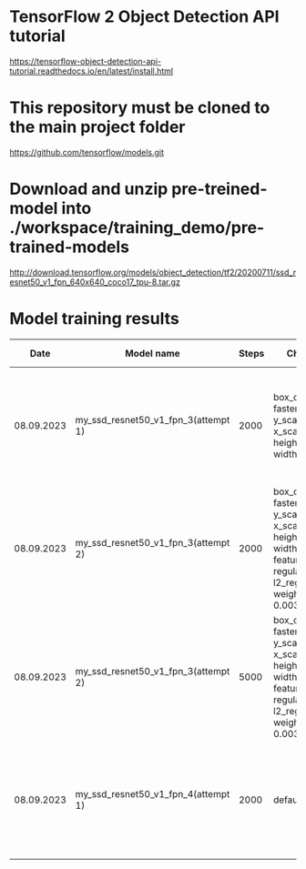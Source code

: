 
# TensorFlow 2 Object Detection API tutorial

<https://tensorflow-object-detection-api-tutorial.readthedocs.io/en/latest/install.html>

# This repository must be cloned to the main project folder

<https://github.com/tensorflow/models.git>

# Download and unzip pre-treined-model into ./workspace/training_demo/pre-trained-models

<http://download.tensorflow.org/models/object_detection/tf2/20200711/ssd_resnet50_v1_fpn_640x640_coco17_tpu-8.tar.gz>

# Model training results

| Date       | Model name                          | Steps | Changed parameters                                                                                                                                                                                                            | Total lose                                                                                                                                                                                       | Training time |
|------------|-------------------------------------|-------|-------------------------------------------------------------------------------------------------------------------------------------------------------------------------------------------------------------------------------|--------------------------------------------------------------------------------------------------------------------------------------------------------------------------------------------------|---------------|
| 08.09.2023 | my_ssd_resnet50_v1_fpn_3(attempt 1) | 2000  | box_coder<br/> faster_rcnn_box_coder <br/>y_scale: 32.0 <br/> x_scale: 32.0 <br/> height_scale: 3.0<br/> width_scale: 3.0                                                                                                     |Loss/classification_loss': 0.087042436,<br/> 'Loss/localization_loss': 0.1134364, <br/>'Loss/regularization_loss': 141.97772,<br/> 'Loss/total_loss': 142.17819,<br/> 'learning_rate': 0.02765367 |               |
| 08.09.2023 | my_ssd_resnet50_v1_fpn_3(attempt 2) | 2000  | box_coder<br/> faster_rcnn_box_coder <br/>y_scale: 32.0 <br/> x_scale: 32.0 <br/> height_scale: 3.0<br/> width_scale: 3.0 <br/> feature_extractor <br/> regularizer  <br/> l2_regularizer <br/> weight: 0.0039999998989515007 |Loss/classification_loss': 0.08048342,<br/> 'Loss/localization_loss': 0.08371392, <br/>  'Loss/regularization_loss': 1.8251712,<br/>  'Loss/total_loss': 1.9893686, <br/> 'learning_rate': 0.02765367} |               |
| 08.09.2023 | my_ssd_resnet50_v1_fpn_3(attempt 2) | 5000  | box_coder<br/> faster_rcnn_box_coder <br/>y_scale: 32.0 <br/> x_scale: 32.0 <br/> height_scale: 3.0<br/> width_scale: 3.0 <br/> feature_extractor <br/> regularizer  <br/> l2_regularizer <br/> weight: 0.0039999998989515007 |Loss/classification_loss': 0.04645691,<br/> 'Loss/localization_loss': 0.03727855,<br/> 'Loss/regularization_loss': 1.218591,<br/> 'Loss/total_loss': 1.3023264,<br/> 'learning_rate': 0.0|               |
| 08.09.2023 | my_ssd_resnet50_v1_fpn_4(attempt 1) | 2000  | default settings                                                                                                                                                                                                              | 'Loss/classification_loss': 0.14104246,<br/> 'Loss/localization_loss': 0.036720034,<br/>'Loss/regularization_loss': 0.5548869,<br/> 'Loss/total_loss': 0.7326494,<br/> 'learning_rate': 0.02765367}                |
                           

                                                                                                
